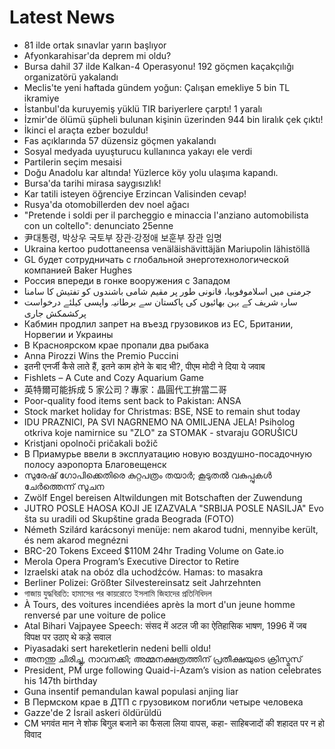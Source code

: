 # Latest News
-  81 ilde ortak sınavlar yarın başlıyor
-  Afyonkarahisar'da deprem mi oldu?
-  Bursa dahil 37 ilde Kalkan-4 Operasyonu! 192 göçmen kaçakçılığı organizatörü yakalandı
-  Meclis'te yeni haftada gündem yoğun: Çalışan emekliye 5 bin TL ikramiye
-  İstanbul'da kuruyemiş yüklü TIR bariyerlere çarptı! 1 yaralı
-  İzmir'de ölümü şüpheli bulunan kişinin üzerinden 944 bin liralık çek çıktı!
-  İkinci el araçta ezber bozuldu!
-  Fas açıklarında 57 düzensiz göçmen yakalandı
-  Sosyal medyada uyuşturucu kullanınca yakayı ele verdi
-  Partilerin seçim mesaisi
-  Doğu Anadolu kar altında! Yüzlerce köy yolu ulaşıma kapandı.
-  Bursa'da tarihi mirasa saygısızlık!
-  Kar tatili isteyen öğrenciye Erzincan Valisinden cevap!
-  Rusya'da otomobillerden dev noel ağacı
-  "Pretende i soldi per il parcheggio e minaccia l'anziano automobilista con un coltello": denunciato 25enne
-  尹대통령, 박상우 국토부 장관·강정애 보훈부 장관 임명
-  Ukraina kertoo pudottaneensa venäläishävittäjän Mariupolin lähistöllä
-  GL будет сотрудничать с глобальной энерготехнологической компанией Baker Hughes
-  Россия впереди в гонке вооружения с Западом
-  جرمنی میں اسلاموفوبیا، قانونی طور پر مقیم شامی باشندوں کو تفتیش کا سامنا
-  سارہ شریف کے بہن بھائیوں کی پاکستان سے برطانیہ واپسی کیلئے درخواست پرکشمکش جاری
-  Кабмин продлил запрет на въезд грузовиков из ЕС, Британии, Норвегии и Украины
-  В Красноярском крае пропали два рыбака
-  Anna Pirozzi Wins the Premio Puccini
-  इतनी एनर्जी कैसे लाते हैं, इतने काम होने के बाद भी?, पीएम मोदी ने दिया ये जवाब
-  Fishlets – A Cute and Cozy Aquarium Game
-  英特爾可能拆成 5 家公司？專家：晶圓代工拚當二哥
-  Poor-quality food items sent back to Pakistan: ANSA
-  Stock market holiday for Christmas: BSE, NSE to remain shut today
-  IDU PRAZNICI, PA SVI NAGRNEMO NA OMILJENA JELA! Psiholog otkriva koje namirnice su "ZLO" za STOMAK - stvaraju GORUŠICU
-  Kristjani opolnoči pričakali božič
-  В Приамурье ввели в эксплуатацию новую воздушно-посадочную полосу аэропорта Благовещенск
-  സുരേഷ് ഗോപിക്കെതിരെ കുറ്റപത്രം തയാർ; കൂടുതൽ വകുപ്പുകൾ ചേർത്തെന്ന് സൂചന
-  Zwölf Engel bereisen Altwildungen mit Botschaften der Zuwendung
-  JUTRO POSLE HAOSA KOJI JE IZAZVALA &quot;SRBIJA POSLE NASILJA&quot; Evo šta su uradili od Skupštine grada Beograda (FOTO)
-  Németh Szilárd karácsonyi menüje: nem akarod tudni, mennyibe került, és nem akarod megnézni
-  BRC-20 Tokens Exceed $110M 24hr Trading Volume on Gate.io
-  Merola Opera Program’s Executive Director to Retire
-  Izraelski atak na obóz dla uchodźców. Hamas: to masakra
-  Berliner Polizei: Größter Silvestereinsatz seit Jahrzehnten
-  গাজায় যুদ্ধবিরতি: হামাসের পর কায়রোতে ইসলামি জিহাদের প্রতিনিধিদল
-  À Tours, des voitures incendiées après la mort d'un jeune homme renversé par une voiture de police
-  Atal Bihari Vajpayee Speech: संसद में अटल जी का ऐतिहासिक भाषण, 1996 में जब विपक्ष पर उठाए थे कड़े सवाल
-  Piyasadaki sert hareketlerin nedeni belli oldu!
-  അനന്തു ചിരിച്ചു, നാവനക്കി; അമ്മനക്ഷത്രത്തിന് പ്രതീക്ഷയുടെ ക്രിസ്മസ്
-  President, PM urge following Quaid-i-Azam’s vision as nation celebrates his 147th birthday
-  Guna insentif pemandulan kawal populasi anjing liar
-  В Пермском крае в ДТП с грузовиком погибли четыре человека
-  Gazze'de 2 İsrail askeri öldürüldü
-  CM भगवंत मान ने शोक बिगुल बजाने का फैसला लिया वापस, कहा- साहिबजादों की शहादत पर न हो विवाद
